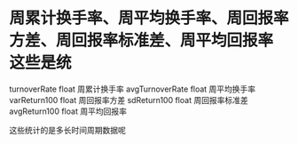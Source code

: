 # 周累计换手率、周平均换手率、周回报率方差、周回报率标准差、周平均回报率 这些是统

turnoverRate float	周累计换手率 
avgTurnoverRate	float 周平均换手率 
varReturn100 float	周回报率方差 
sdReturn100	float 周回报率标准差 
avgReturn100 float 周平均回报率  

这些统计的是多长时间周期数据呢